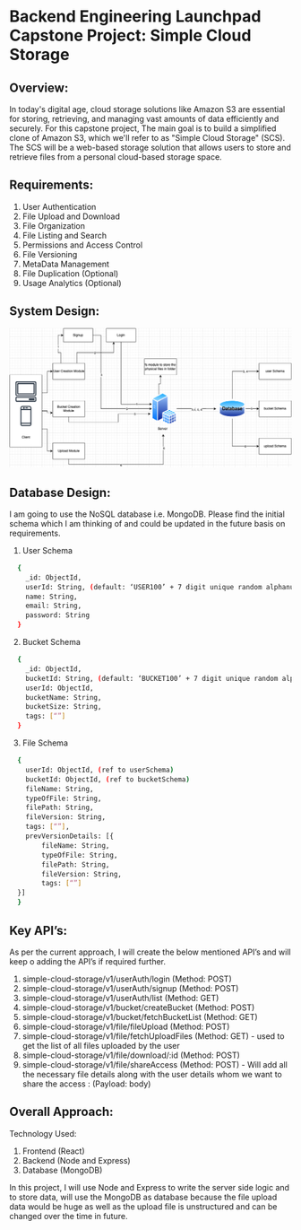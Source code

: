 # Backend Engineering Launchpad Capstone Project: Simple Cloud Storage

## Overview:
In today's digital age, cloud storage solutions like Amazon S3 are essential for storing, retrieving, and managing vast amounts of data efficiently and securely. For this capstone project, The main goal is to build a simplified clone of Amazon S3, which we'll refer to as "Simple Cloud Storage" (SCS). The SCS will be a web-based storage solution that allows users to store and retrieve files from a personal cloud-based storage space.

## Requirements:
1. User Authentication
2. File Upload and Download
3. File Organization
4. File Listing and Search
5. Permissions and Access Control
6. File Versioning
7. MetaData Management
8. File Duplication (Optional)
9. Usage Analytics (Optional)

## System Design:
![System Design](https://github.com/Shani-Kumar-Gupta/bel-simple-cloud-storage/blob/main/scs.png)

## Database Design:
I am going to use the NoSQL database i.e. MongoDB. Please find the initial schema which I am thinking of and could be updated in the future basis on requirements.

1. User Schema
```bash
  {
  	_id: ObjectId,
  	userId: String, (default: ‘USER100’ + 7 digit unique random alphanumeric
  	name: String,
  	email: String,
  	password: String
  }
```

2. Bucket Schema
```bash
  {
  	_id: ObjectId,
  	bucketId: String, (default: ‘BUCKET100’ + 7 digit unique random alphanumeric
  	userId: ObjectId,
  	bucketName: String,
  	bucketSize: String,
  	tags: [“”]
  }
```

3. File Schema
```bash
  {
  	userId: ObjectId, (ref to userSchema)
  	bucketId: ObjectId, (ref to bucketSchema)
  	fileName: String,
  	typeOfFile: String,
  	filePath: String,
  	fileVersion: String,
  	tags: [“”],
  	prevVersionDetails: [{
  		fileName: String,
  		typeOfFile: String,
  		filePath: String,
  		fileVersion: String,
  		tags: [“”]
  }]
  }
```

## Key API’s:
As per the current approach, I will create the below mentioned API’s and will keep o adding the API’s if required further.
1. simple-cloud-storage/v1/userAuth/login (Method: POST)
2. simple-cloud-storage/v1/userAuth/signup (Method: POST)
3. simple-cloud-storage/v1/userAuth/list (Method: GET)
4. simple-cloud-storage/v1/bucket/createBucket (Method: POST)
5. simple-cloud-storage/v1/bucket/fetchBucketList (Method: GET)
6. simple-cloud-storage/v1/file/fileUpload (Method: POST)
7. simple-cloud-storage/v1/file/fetchUploadFiles (Method: GET) - used to get the list of all files uploaded by the user
8. simple-cloud-storage/v1/file/download/:id (Method: POST)
9. simple-cloud-storage/v1/file/shareAccess (Method: POST) - Will add all the necessary file details along with the user details whom we want to share the access : (Payload: body)

## Overall Approach:
Technology Used:
  1. Frontend (React)
  2. Backend (Node and Express)
  3. Database (MongoDB)

In this project, I will use Node and Express to write the server side logic and to store data, will use the MongoDB as database because the file upload data would be huge as well as the upload file is unstructured and can be changed over the time in future.



